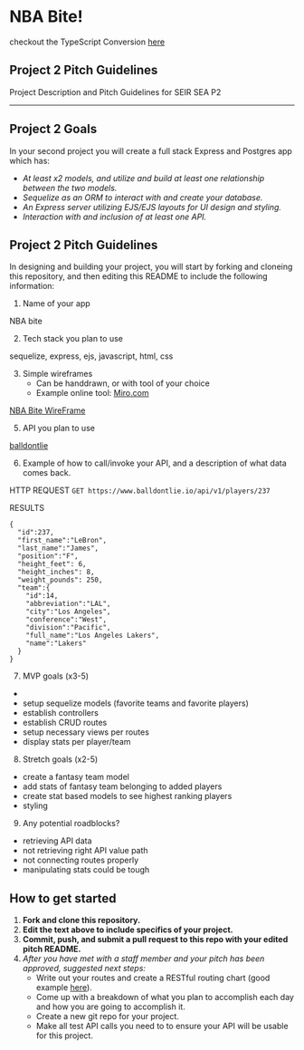 # NBA Bite!

checkout the TypeScript Conversion [here](https://github.com/rei-bp/nbabite-ts)

## Project 2 Pitch Guidelines
Project Description and Pitch Guidelines for SEIR SEA P2



---
## Project 2 Goals

In your second project you will create a full stack Express and Postgres app which has:
- *At least x2 models, and utilize and build at least one relationship between the two models.*
- *Sequelize as an ORM to interact with and create your database.*
- *An Express server utilizing EJS/EJS layouts for UI design and styling.*
- *Interaction with and inclusion of at least one API.*

## Project 2 Pitch Guidelines

In designing and building your project, you will start by forking and cloneing this repository, and then editing this README to include the following information: 
1. Name of your app

NBA bite

2. Tech stack you plan to use

sequelize, express, ejs, javascript, html, css

3. Simple wireframes
     * Can be handdrawn, or with tool of your choice
     * Example online tool: [Miro.com](https://miro.com/)

[NBA Bite WireFrame](https://miro.com/welcomeonboard/UU9neXo5SEV0STRsaUw1QWZ0c3dIalhnc2QzTElDWWV5aWE4TGIxNUlOZTZvTTFFeXA3RE9NUzBTeFFqNVk4TXwzMDc0NDU3MzU4Nzg0NTY3OTk3)


5. API you plan to use

[balldontlie](https://www.balldontlie.io/#introduction)



6. Example of how to call/invoke your API, and a description of what data comes back. 

HTTP REQUEST
`GET https://www.balldontlie.io/api/v1/players/237`

RESULTS
```
{
  "id":237,
  "first_name":"LeBron",
  "last_name":"James",
  "position":"F",
  "height_feet": 6,
  "height_inches": 8,
  "weight_pounds": 250,
  "team":{
    "id":14,
    "abbreviation":"LAL",
    "city":"Los Angeles",
    "conference":"West",
    "division":"Pacific",
    "full_name":"Los Angeles Lakers",
    "name":"Lakers"
  }
}
```

7. MVP goals (x3-5)
- 
- setup sequelize models (favorite teams and favorite players)
- establish controllers
- establish CRUD routes
- setup necessary views per routes
- display stats per player/team

8. Stretch goals (x2-5)
- create a fantasy team model
- add stats of fantasy team belonging to added players
- create stat based models to see highest ranking players
- styling

9. Any potential roadblocks?
- retrieving API data 
- not retrieving right API value path
- not connecting routes properly
- manipulating stats could be tough


## How to get started
1. **Fork and clone this repository.**
2. **Edit the text above to include specifics of your project.**
3. **Commit, push, and submit a pull request to this repo with your edited pitch README.**
4. *After you have met with a staff member and your pitch has been approved, suggested next steps:*
      * Write out your routes and create a RESTful routing chart (good example [here](https://gk-hynes.github.io/restful-routes-chart/)).
      * Come up with a breakdown of what you plan to accomplish each day and how you are going to accomplish it.
      * Create a new git repo for your project. 
      * Make all test API calls you need to to ensure your API will be usable for this project. 
      
